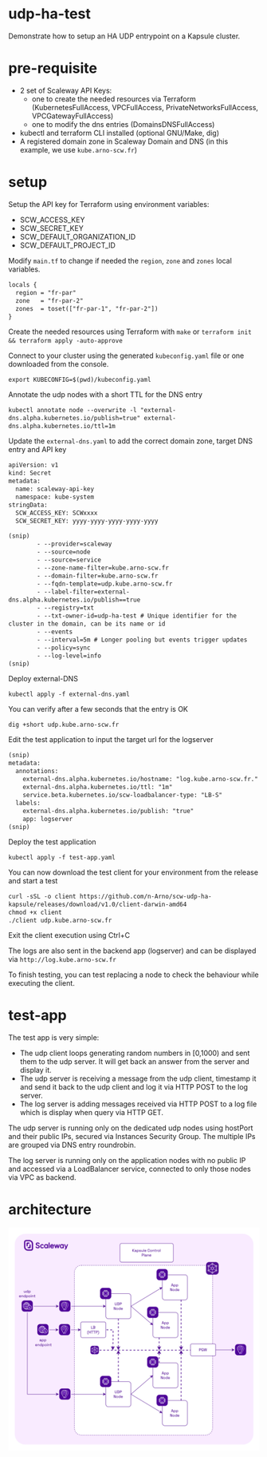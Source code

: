 udp-ha-test
===========

Demonstrate how to setup an HA UDP entrypoint on a Kapsule cluster.

pre-requisite
=============

- 2 set of Scaleway API Keys:
  - one to create the needed resources via Terraform (KubernetesFullAccess, VPCFullAccess, PrivateNetworksFullAccess, VPCGatewayFullAccess)
  - one to modify the dns entries (DomainsDNSFullAccess)
- kubectl and terraform CLI installed (optional GNU/Make, dig)
- A registered domain zone in Scaleway Domain and DNS (in this example, we use `kube.arno-scw.fr`)

setup
=====

Setup the API key for Terraform using environment variables:
- SCW_ACCESS_KEY
- SCW_SECRET_KEY
- SCW_DEFAULT_ORGANIZATION_ID
- SCW_DEFAULT_PROJECT_ID

Modify `main.tf` to change if needed the `region`, `zone` and `zones` local variables.

```
locals {
  region = "fr-par"
  zone   = "fr-par-2"
  zones  = toset(["fr-par-1", "fr-par-2"])
}
```

Create the needed resources using Terraform with `make` or `terraform init && terraform apply -auto-approve`

Connect to your cluster using the generated `kubeconfig.yaml` file or one downloaded from the console.

```
export KUBECONFIG=$(pwd)/kubeconfig.yaml
```

Annotate the udp nodes with a short TTL for the DNS entry

```
kubectl annotate node --overwrite -l "external-dns.alpha.kubernetes.io/publish=true" external-dns.alpha.kubernetes.io/ttl=1m
```

Update the `external-dns.yaml` to add the correct domain zone, target DNS entry and API key

```
apiVersion: v1
kind: Secret
metadata:
  name: scaleway-api-key
  namespace: kube-system
stringData:
  SCW_ACCESS_KEY: SCWxxxx
  SCW_SECRET_KEY: yyyy-yyyy-yyyy-yyyy-yyyy
```

```
(snip)
        - --provider=scaleway
        - --source=node
        - --source=service
        - --zone-name-filter=kube.arno-scw.fr
        - --domain-filter=kube.arno-scw.fr
        - --fqdn-template=udp.kube.arno-scw.fr
        - --label-filter=external-dns.alpha.kubernetes.io/publish==true
        - --registry=txt
        - --txt-owner-id=udp-ha-test # Unique identifier for the cluster in the domain, can be its name or id
        - --events
        - --interval=5m # Longer pooling but events trigger updates
        - --policy=sync
        - --log-level=info
(snip)
```

Deploy external-DNS

```
kubectl apply -f external-dns.yaml
```

You can verify after a few seconds that the entry is OK

```
dig +short udp.kube.arno-scw.fr
```

Edit the test application to input the target url for the logserver

```
(snip)
metadata:
  annotations:
    external-dns.alpha.kubernetes.io/hostname: "log.kube.arno-scw.fr."
    external-dns.alpha.kubernetes.io/ttl: "1m"
    service.beta.kubernetes.io/scw-loadbalancer-type: "LB-S"
  labels:
    external-dns.alpha.kubernetes.io/publish: "true"
    app: logserver
(snip)
```

Deploy the test application

```
kubectl apply -f test-app.yaml
```

You can now download the test client for your environment from the release and start a test

```
curl -sSL -o client https://github.com/n-Arno/scw-udp-ha-kapsule/releases/download/v1.0/client-darwin-amd64
chmod +x client
./client udp.kube.arno-scw.fr
```

Exit the client execution using Ctrl+C

The logs are also sent in the backend app (logserver) and can be displayed via `http://log.kube.arno-scw.fr`

To finish testing, you can test replacing a node to check the behaviour while executing the client.

test-app
========

The test app is very simple:
- The udp client loops generating random numbers in [0,1000) and sent them to the udp server. It will get back an answer from the server and display it.
- The udp server is receiving a message from the udp client, timestamp it and send it back to the udp client and log it via HTTP POST to the log server.
- The log server is adding messages received via HTTP POST to a log file which is display when query via HTTP GET.

The udp server is running only on the dedicated udp nodes using hostPort and their public IPs, secured via Instances Security Group. The multiple IPs are grouped via DNS entry roundrobin.

The log server is running only on the application nodes with no public IP and accessed via a LoadBalancer service, connected to only those nodes via VPC as backend.

architecture
============

![architecture](images/ha-udp-k8s.png)
